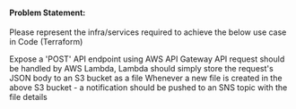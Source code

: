 #### Problem Statement:

Please represent the infra/services required to achieve the below use case in Code (Terraform)

Expose a 'POST' API endpoint using AWS API Gateway
API request should be handled by AWS Lambda, Lambda should simply store the request's JSON body to an S3 bucket as a file
Whenever a new file is created in the above S3 bucket - a notification should be pushed to an SNS topic with the file details